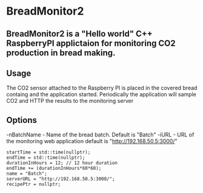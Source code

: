 # BreadMonitor2
## BreadMonitor2 is a "Hello world" C++ RaspberryPI applictaion for monitoring CO2 production in bread making.
## Usage
The CO2 sensor attached to the Raspberry PI is placed in the covered bread containg and the application started. Periodically the application will sample CO2 and HTTP the results to the monitoring server

## Options
-nBatchName - Name of the bread batch. Default is "Batch"
-iURL - URL of the monitoring web application default is "http://192.168.50.5:3000/"



	startTime = std::time(nullptr);
	endTime = std::time(nullptr);
	durationInHours = 12; // 12 hour duration
	endTime += (durationInHours*60*60);	
	name = "Batch";
	serverURL = "http://192.168.50.5:3000/";
	recipePtr = nullptr;

